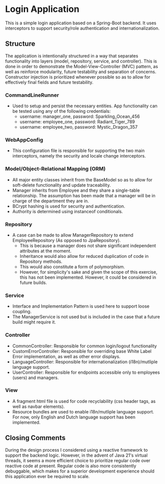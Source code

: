 # Login Application
This is a simple login application based on a Spring-Boot backend. It uses interceptors to support security/role authentication and internationalization.

## Structure
The application is intentionally structured in a way that separates functionality into layers (model, repository, service, and controller).
This is done in order to demonstrate the Model-View-Controller (MVC) pattern, as well as reinforce modularity, future testability and separation of concerns.
Constructor injection is prioritized whenever possible so as to allow for effectively final fields and future testability.

### CommandLineRunner
- Used to setup and persist the necessary entities. App functionality can be tested using any of the following credentials:
  - username: manager_one, password: Sparkling_Ocean_456
  - username: employee_one, password: Radiant_Tiger_789
  - username: employee_two, password: Mystic_Dragon_357

### WebAppConfig
- This configuration file is responsible for supporting the two main interceptors, namely the security and locale change interceptors.

### Model/Object-Relational Mapping (ORM)
- All major entity classes inherit from the BaseModel so as to allow for soft-delete functionality and update traceability.
- Manager inherits from Employee and they share a single-table relationship. The assumption has been made that a manager will be in charge of the department they are in.
- BCrypt hashing is used for security and authentication.
- Authority is determined using instanceof conditionals.

### Repository
- A case can be made to allow ManagerRepository to extend EmployeeRepository (As opposed to JpaRepository).
  - This is because a manager does not share significant independent attributes at the moment.
  - Inheritance would also allow for reduced duplication of code in Repository methods.
  - This would also constitute a form of polymorphism.
  - However, for simplicity's sake and given the scope of this exercise, this has not been implemented. However, it could be considered in future builds.

### Service
- Interface and Implementation Pattern is used here to support loose coupling.
- The ManagerService is not used but is included in the case that a future build might require it.

### Controller
- CommonController: Responsible for common login/logout functionality
- CustomErrorController: Responsible for overriding base White Label Error implementation, as well as other error displays.
- LanguageController: Responsible for internationalization (i18n)/mutliple language support.
- UserController: Responsible for endpoints accessible only to employees (users) and managers.

### View
- A fragment html file is used for code recyclability (css header tags, as well as navbar elements).
- Resource bundles are used to enable i18n/mutliple language support. For now, only English and Dutch language support has been implemented.

## Closing Comments
During the design process I considered using a reactive framework to support the backend logic. However, in the advent of Java 21's virtual threads, it seems a more efficient choice to prioritize regular code over reactive code at present. 
Regular code is also more consistently debuggable, which makes for a superior development experience should this application ever be required to scale.
  
